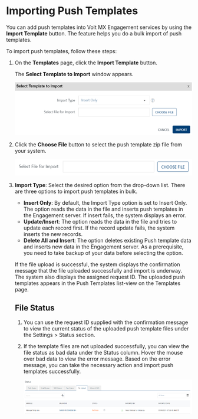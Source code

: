                            


Importing Push Templates
========================

You can add push templates into Volt MX Engagement services by using the **Import Template** button. The feature helps you do a bulk import of push templates.

To import push templates, follow these steps:

1.  On the **Templates** page, click the **Import Template** button.
    
    The **Select Template to Import** window appears.
    
    ![](../Resources/Images/Settings/Templates/pushmsgtemplate/importtem_576x197.png)
    
2.  Click the **Choose File** button to select the push template zip file from your system.
    
    ![](../Resources/Images/Settings/Templates/pushmsgtemplate/importtem2.png)
    
3.  **Import Type**: Select the desired option from the drop-down list. There are three options to import push templates in bulk.
    
    *   **Insert Only**: By default, the Import Type option is set to Insert Only. The option reads the data in the file and inserts push templates in the Engagement server. If insert fails, the system displays an error.
    *   **Update/Insert**: The option reads the data in the file and tries to update each record first. If the record update fails, the system inserts the new records.
    *   **Delete All and Insert**: The option deletes existing Push template data and inserts new data in the Engagement server. As a prerequisite, you need to take backup of your data before selecting the option.
    
    If the file upload is successful, the system displays the confirmation message that the file uploaded successfully and import is underway. The system also displays the assigned request ID. The uploaded push templates appears in the Push Templates list-view on the Templates page.
    
    File Status
    -----------
    
    1.  You can use the request ID supplied with the confirmation message to view the current status of the uploaded push template files under the Settings > Status section.
    2.  If the template files are not uploaded successfully, you can view the file status as bad data under the Status column. Hover the mouse over bad data to view the error message. Based on the error message, you can take the necessary action and import push templates successfully.
        
        ![](../Resources/Images/Settings/Templates/pushmsgtemplate/baddata_540x139.png)
